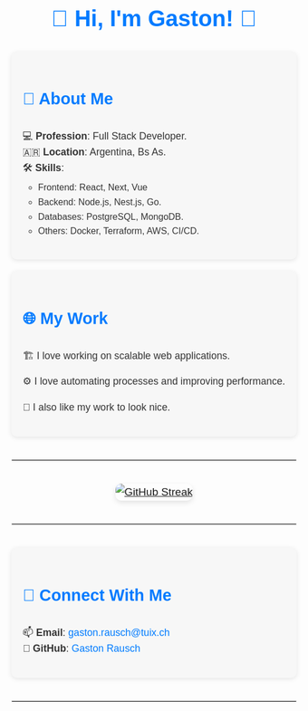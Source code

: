 <div style="font-family: 'Arial', sans-serif; color: #333; line-height: 1.6;">

  <h1 style="display: flex; align-items: center; justify-content: center; font-size: 2.5rem; color: #007BFF;">👋 Hi, I'm Gaston! 🧉</h1>

  <!-- <img align="right" alt="Coding" width="400" src="https://github.com/user-attachments/assets/5f640fa1-daed-494e-9ae2-61500ed705ac" style="border-radius: 10px; box-shadow: 0 4px 10px rgba(0, 0, 0, 0.1);"> -->

  <section style="max-width: 900px; margin: 20px auto; padding: 20px; background-color: #f7f7f7; border-radius: 10px; box-shadow: 0 2px 8px rgba(0, 0, 0, 0.1);">
    <h3 style="font-size: 1.8rem; color: #007BFF;">🌟 About Me</h3>
    <ul style="list-style-type: none; padding-left: 0; font-size: 1.1rem;">
<!--       <li>💻 <strong>Profession</strong>: Electronic Engineer and Full Stack Developer</li> -->
      <li>💻 <strong>Profession</strong>: Full Stack Developer.</li>
      <li>🇦🇷 <strong>Location</strong>: Argentina, Bs As.</li>
      <li>🛠️ <strong>Skills</strong>: 
        <ul style="margin-top: 8px; font-size: 1rem;">
          <li>Frontend: React, Next, Vue</li>
          <li>Backend: Node.js, Nest.js, Go.</li>
          <li>Databases: PostgreSQL, MongoDB.</li>
<!--           <li>Embedded: STM32, ESP32, </li> -->
          <li>Others: Docker, Terraform, AWS, CI/CD.</li>
        </ul>
      </li>
    </ul>
  </section>

  <section style="max-width: 900px; margin: 20px auto; padding: 20px; background-color: #f7f7f7; border-radius: 10px; box-shadow: 0 2px 8px rgba(0, 0, 0, 0.1);">
    <h3 style="font-size: 1.8rem; color: #007BFF;">🌐 My Work</h3>
    <p style="font-size: 1.1rem;">🏗️ I love working on scalable web applications.</p>
    <p style="font-size: 1.1rem;">⚙️ I love automating processes and improving performance.</p>
    <p style="font-size: 1.1rem;">🎨 I also like my work to look nice. </p>
<!--     <p style="font-size: 1.1rem;">👨🏻‍💻 Me encanta trabajar con sistemas embebidos y conectarlos con la nube.</p> -->
  </section>
<!-- 1. 
2.   <section style="max-width: 900px; margin: 20px auto; padding: 20px; background-color: #f7f7f7; border-radius: 10px; box-shadow: 0 2px 8px rgba(0, 0, 0, 0.1);">
3.     <h3 style="font-size: 1.8rem; color: #007BFF;">🎮 Fun Facts</h3>
4.     <ul style="list-style-type: none; padding-left: 0; font-size: 1.1rem;">
5.       <li>🥋 Taekwon-Do enthusiast – I love the discipline and philosophy behind martial arts.</li>
6.       <li>🕹️ I occasionally create small games and love playing them too.</li>
7.       <li>🐈 I love cats.</li>
8.     </ul>
9.   </section>
 -->

  <hr style="border: 1px solid #ddd; margin: 40px 0;">
<!--  
  <section style="display: flex; justify-content: center; gap: 30px; font-size: 1.2rem;">
      <img src="https://github-readme-stats.vercel.app/api?username=gaston-rausch-tuix&show_icons=true&hide_title=true&count_private=true&hide=prs&theme=tokyonight" alt="GitHub Stats" style="max-width: 100%; border-radius: 10px; box-shadow: 0 4px 10px rgba(0, 0, 0, 0.1);">
      <img src="https://github-readme-stats.vercel.app/api/top-langs/?username=gaston-rausch-tuix&layout=compact&theme=tokyonight" alt="Top Languages" style="max-width: 100%; border-radius: 10px; box-shadow: 0 4px 10px rgba(0, 0, 0, 0.1);">
    </section>
 --!>

  <section style="display: flex; justify-content: center; align-items: center; gap: 30px; font-size: 1.2rem;">
<!--     
    <a href="https://github.com/gaston-rausch-tuix/github-profile-trophy">
      <img src="https://github-profile-trophy.vercel.app/?username=gaston-rausch-tuix" alt="Trophy" style="max-width: 100%; border-radius: 10px; box-shadow: 0 4px 10px rgba(0, 0, 0, 0.1);">
    </a> 
-->
    <a href="https://git.io/streak-stats">
      <img src="https://github-readme-streak-stats.herokuapp.com/?user=gaston-rausch-tuix" alt="GitHub Streak" style="max-width: 100%; border-radius: 10px; box-shadow: 0 4px 10px rgba(0, 0, 0, 0.1);">
    </a>
  </section>

  <hr style="border: 1px solid #ddd; margin: 40px 0;">

  <section style="max-width: 900px; margin: 20px auto; padding: 20px; background-color: #f7f7f7; border-radius: 10px; box-shadow: 0 2px 8px rgba(0, 0, 0, 0.1);">
    <h3 style="font-size: 1.8rem; color: #007BFF;">💬 Connect With Me</h3>
    <ul style="list-style-type: none; padding-left: 0; font-size: 1.1rem;">
      <li>📫 <strong>Email</strong>: <a href="mailto:gaston.rausch@tuix.ch" style="color: #007BFF; text-decoration: none;">gaston.rausch@tuix.ch</a></li>
      <li>🌟 <strong>GitHub</strong>: <a href="https://github.com/gaston-rausch-tuix" style="color: #007BFF; text-decoration: none;">Gaston Rausch</a></li>
    </ul>
  </section>

  <hr style="border: 1px solid #ddd; margin: 40px 0;">
<!-- 1. 
2.   <section style="text-align: center;">
3.     <img src="https://spotify-recently-played-readme.vercel.app/api?user=21azjgsedrvj6yvadlpjclkyy&unique={true|1|on|yes}&count=1" alt="Recently Played on Spotify" style="max-width: 100%; border-radius: 10px; box-shadow: 0 4px 10px rgba(0, 0, 0, 0.1);">
4.   </section>
 -->
</div>
